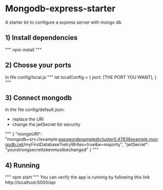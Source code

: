 # Mongodb-express-starter

A starter kit to configure a express server with mongo db.

## 1) Install dependencies

"""
npm install
"""

## 2) Chosse your ports

In file config/local.js
"""
let localConfig = {
port: [THE PORT YOU WANT],
}
"""

## 3) Connect mongodb

In the file config/default.json:

-   replace the URI
-   change the jwtSecret for security

"""
{
"mongoURI": "mongodb+srv://example:passwordexample@cluster0.47836example.mongodb.net/myFirstDatabase?retryWrites=true&w=majority",
"jwtSecret": "yourstrongsecrettokenmustbechanged"
}
"""

## 4) Running

"""
npm start
"""
You can verify the app is running by following this link http://localhost:5000/api
